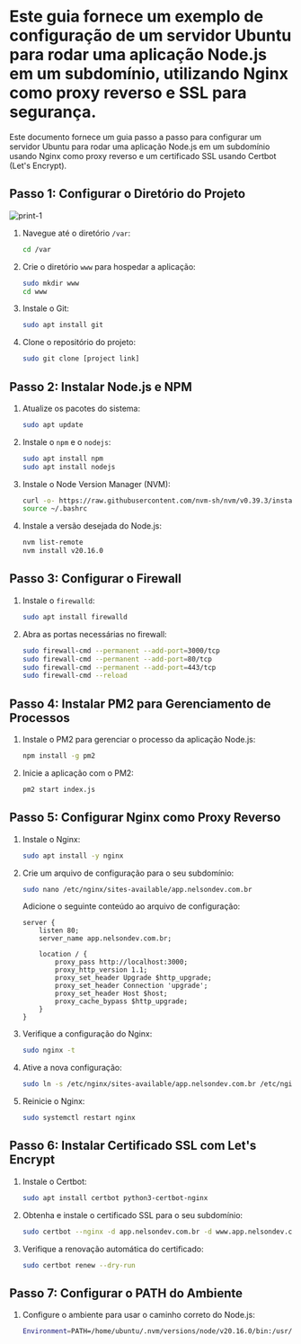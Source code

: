 # Este guia fornece um exemplo de configuração de um servidor Ubuntu para rodar uma aplicação Node.js em um subdomínio, utilizando Nginx como proxy reverso e SSL para segurança.

Este documento fornece um guia passo a passo para configurar um servidor Ubuntu para rodar uma aplicação Node.js em um subdomínio usando Nginx como proxy reverso e um certificado SSL usando Certbot (Let's Encrypt).

## Passo 1: Configurar o Diretório do Projeto
![print-1](https://github.com/user-attachments/assets/d80ca439-7e65-4b31-af71-7fc27dd72b54)

1. Navegue até o diretório `/var`:
   ```bash
   cd /var
   ```

2. Crie o diretório `www` para hospedar a aplicação:
   ```bash
   sudo mkdir www
   cd www
   ```

3. Instale o Git:
   ```bash
   sudo apt install git
   ```

4. Clone o repositório do projeto:
   ```bash
   sudo git clone [project link]
   ```

## Passo 2: Instalar Node.js e NPM

1. Atualize os pacotes do sistema:
   ```bash
   sudo apt update
   ```

2. Instale o `npm` e o `nodejs`:
   ```bash
   sudo apt install npm
   sudo apt install nodejs
   ```

3. Instale o Node Version Manager (NVM):
   ```bash
   curl -o- https://raw.githubusercontent.com/nvm-sh/nvm/v0.39.3/install.sh | bash
   source ~/.bashrc
   ```

4. Instale a versão desejada do Node.js:
   ```bash
   nvm list-remote
   nvm install v20.16.0
   ```

## Passo 3: Configurar o Firewall

1. Instale o `firewalld`:
   ```bash
   sudo apt install firewalld
   ```

2. Abra as portas necessárias no firewall:
   ```bash
   sudo firewall-cmd --permanent --add-port=3000/tcp
   sudo firewall-cmd --permanent --add-port=80/tcp
   sudo firewall-cmd --permanent --add-port=443/tcp
   sudo firewall-cmd --reload
   ```

## Passo 4: Instalar PM2 para Gerenciamento de Processos

1. Instale o PM2 para gerenciar o processo da aplicação Node.js:
   ```bash
   npm install -g pm2
   ```

2. Inicie a aplicação com o PM2:
   ```bash
   pm2 start index.js
   ```

## Passo 5: Configurar Nginx como Proxy Reverso

1. Instale o Nginx:
   ```bash
   sudo apt install -y nginx
   ```

2. Crie um arquivo de configuração para o seu subdomínio:
   ```bash
   sudo nano /etc/nginx/sites-available/app.nelsondev.com.br
   ```

   Adicione o seguinte conteúdo ao arquivo de configuração:

   ```nginx
   server {
       listen 80;
       server_name app.nelsondev.com.br;

       location / {
           proxy_pass http://localhost:3000;
           proxy_http_version 1.1;
           proxy_set_header Upgrade $http_upgrade;
           proxy_set_header Connection 'upgrade';
           proxy_set_header Host $host;
           proxy_cache_bypass $http_upgrade;
       }
   }
   ```

3. Verifique a configuração do Nginx:
   ```bash
   sudo nginx -t
   ```

4. Ative a nova configuração:
   ```bash
   sudo ln -s /etc/nginx/sites-available/app.nelsondev.com.br /etc/nginx/sites-enabled/
   ```

5. Reinicie o Nginx:
   ```bash
   sudo systemctl restart nginx
   ```

## Passo 6: Instalar Certificado SSL com Let's Encrypt

1. Instale o Certbot:
   ```bash
   sudo apt install certbot python3-certbot-nginx
   ```

2. Obtenha e instale o certificado SSL para o seu subdomínio:
   ```bash
   sudo certbot --nginx -d app.nelsondev.com.br -d www.app.nelsondev.com.br
   ```

3. Verifique a renovação automática do certificado:
   ```bash
   sudo certbot renew --dry-run
   ```

## Passo 7: Configurar o PATH do Ambiente

1. Configure o ambiente para usar o caminho correto do Node.js:
   ```bash
   Environment=PATH=/home/ubuntu/.nvm/versions/node/v20.16.0/bin:/usr/local/sbin:/usr/local/bin:/usr/sbin:/usr/bin:/sbin:/bin:/usr/games:/usr/local/games:/snap/bin:/home/ubuntu/.nvm/versions/node/v20.16.0/bin:/bin:/usr/local/sbin:/usr/local/bin:/usr/sbin:/usr/bin
   ```

